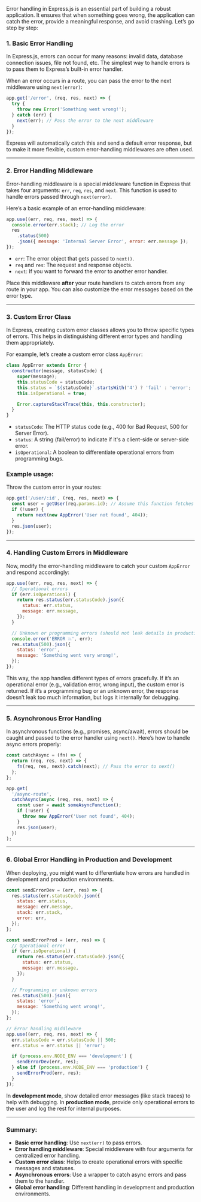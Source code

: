 Error handling in Express.js is an essential part of building a robust application. It ensures that when something goes wrong, the application can catch the error, provide a meaningful response, and avoid crashing. Let’s go step by step:

### 1. **Basic Error Handling**

In Express.js, errors can occur for many reasons: invalid data, database connection issues, file not found, etc. The simplest way to handle errors is to pass them to Express’s built-in error handler.

When an error occurs in a route, you can pass the error to the next middleware using `next(error)`:

```javascript
app.get('/error', (req, res, next) => {
  try {
    throw new Error('Something went wrong!');
  } catch (err) {
    next(err); // Pass the error to the next middleware
  }
});
```

Express will automatically catch this and send a default error response, but to make it more flexible, custom error-handling middlewares are often used.

---

### 2. **Error Handling Middleware**

Error-handling middleware is a special middleware function in Express that takes four arguments: `err`, `req`, `res`, and `next`. This function is used to handle errors passed through `next(error)`.

Here’s a basic example of an error-handling middleware:

```javascript
app.use((err, req, res, next) => {
  console.error(err.stack); // Log the error
  res
    .status(500)
    .json({ message: 'Internal Server Error', error: err.message });
});
```

- `err`: The error object that gets passed to `next()`.
- `req` and `res`: The request and response objects.
- `next`: If you want to forward the error to another error handler.

Place this middleware **after** your route handlers to catch errors from any route in your app. You can also customize the error messages based on the error type.

---

### 3. **Custom Error Class**

In Express, creating custom error classes allows you to throw specific types of errors. This helps in distinguishing different error types and handling them appropriately.

For example, let’s create a custom error class `AppError`:

```javascript
class AppError extends Error {
  constructor(message, statusCode) {
    super(message);
    this.statusCode = statusCode;
    this.status = `${statusCode}`.startsWith('4') ? 'fail' : 'error';
    this.isOperational = true;

    Error.captureStackTrace(this, this.constructor);
  }
}
```

- `statusCode`: The HTTP status code (e.g., 400 for Bad Request, 500 for Server Error).
- `status`: A string (fail/error) to indicate if it's a client-side or server-side error.
- `isOperational`: A boolean to differentiate operational errors from programming bugs.

### Example usage:

Throw the custom error in your routes:

```javascript
app.get('/user/:id', (req, res, next) => {
  const user = getUser(req.params.id); // Assume this function fetches a user
  if (!user) {
    return next(new AppError('User not found', 404));
  }
  res.json(user);
});
```

---

### 4. **Handling Custom Errors in Middleware**

Now, modify the error-handling middleware to catch your custom `AppError` and respond accordingly:

```javascript
app.use((err, req, res, next) => {
  // Operational errors
  if (err.isOperational) {
    return res.status(err.statusCode).json({
      status: err.status,
      message: err.message,
    });
  }

  // Unknown or programming errors (should not leak details in production)
  console.error('ERROR 💥', err);
  res.status(500).json({
    status: 'error',
    message: 'Something went very wrong!',
  });
});
```

This way, the app handles different types of errors gracefully. If it’s an operational error (e.g., validation error, wrong input), the custom error is returned. If it’s a programming bug or an unknown error, the response doesn’t leak too much information, but logs it internally for debugging.

---

### 5. **Asynchronous Error Handling**

In asynchronous functions (e.g., promises, async/await), errors should be caught and passed to the error handler using `next()`. Here’s how to handle async errors properly:

```javascript
const catchAsync = (fn) => {
  return (req, res, next) => {
    fn(req, res, next).catch(next); // Pass the error to next()
  };
};

app.get(
  '/async-route',
  catchAsync(async (req, res, next) => {
    const user = await someAsyncFunction();
    if (!user) {
      throw new AppError('User not found', 404);
    }
    res.json(user);
  })
);
```

---

### 6. **Global Error Handling in Production and Development**

When deploying, you might want to differentiate how errors are handled in development and production environments.

```javascript
const sendErrorDev = (err, res) => {
  res.status(err.statusCode).json({
    status: err.status,
    message: err.message,
    stack: err.stack,
    error: err,
  });
};

const sendErrorProd = (err, res) => {
  // Operational error
  if (err.isOperational) {
    return res.status(err.statusCode).json({
      status: err.status,
      message: err.message,
    });
  }

  // Programming or unknown errors
  res.status(500).json({
    status: 'error',
    message: 'Something went wrong!',
  });
};

// Error handling middleware
app.use((err, req, res, next) => {
  err.statusCode = err.statusCode || 500;
  err.status = err.status || 'error';

  if (process.env.NODE_ENV === 'development') {
    sendErrorDev(err, res);
  } else if (process.env.NODE_ENV === 'production') {
    sendErrorProd(err, res);
  }
});
```

In **development mode**, show detailed error messages (like stack traces) to help with debugging. In **production mode**, provide only operational errors to the user and log the rest for internal purposes.

---

### Summary:

- **Basic error handling**: Use `next(err)` to pass errors.
- **Error handling middleware**: Special middleware with four arguments for centralized error handling.
- **Custom error class**: Helps to create operational errors with specific messages and statuses.
- **Asynchronous errors**: Use a wrapper to catch async errors and pass them to the handler.
- **Global error handling**: Different handling in development and production environments.
